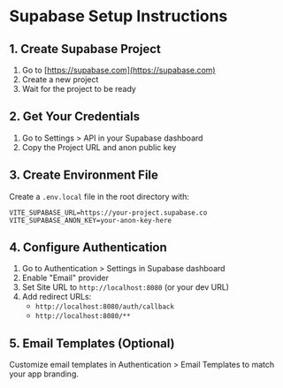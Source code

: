 # Supabase Setup Instructions

## 1. Create Supabase Project
1. Go to [https://supabase.com](https://supabase.com)
2. Create a new project
3. Wait for the project to be ready

## 2. Get Your Credentials
1. Go to Settings > API in your Supabase dashboard
2. Copy the Project URL and anon public key

## 3. Create Environment File
Create a `.env.local` file in the root directory with:
```
VITE_SUPABASE_URL=https://your-project.supabase.co
VITE_SUPABASE_ANON_KEY=your-anon-key-here
```

## 4. Configure Authentication
1. Go to Authentication > Settings in Supabase dashboard
2. Enable "Email" provider
3. Set Site URL to `http://localhost:8080` (or your dev URL)
4. Add redirect URLs:
   - `http://localhost:8080/auth/callback`
   - `http://localhost:8080/**`

## 5. Email Templates (Optional)
Customize email templates in Authentication > Email Templates to match your app branding.
